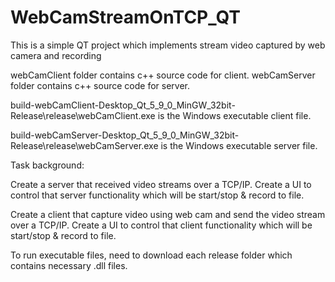 # WebCamStreamOnTCP_QT
This is a simple QT project which implements stream video captured by web camera and recording

webCamClient folder contains c++ source code for client. webCamServer folder contains c++ source code for server.

build-webCamClient-Desktop_Qt_5_9_0_MinGW_32bit-Release\release\webCamClient.exe is the Windows executable client file.

build-webCamServer-Desktop_Qt_5_9_0_MinGW_32bit-Release\release\webCamServer.exe is the Windows executable server file.

Task background:

Create a server that received video streams over a TCP/IP. Create a UI to control that server functionality which will be start/stop & record to file.

Create a client that capture video using web cam and send the video stream over a TCP/IP. Create a UI to control that client functionality which will be start/stop & record to file.


To run executable files, need to download each release folder which contains necessary .dll files.
